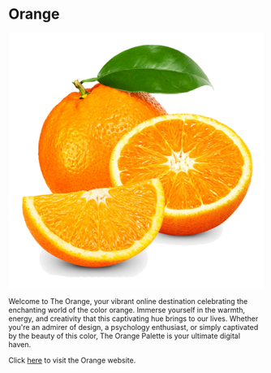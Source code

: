 # Orange

![Orange](assets/img/orange.png)

Welcome to The Orange, your vibrant online destination celebrating the enchanting world of the color orange. Immerse yourself in the warmth, energy, and creativity that this captivating hue brings to our lives. Whether you're an admirer of design, a psychology enthusiast, or simply captivated by the beauty of this color, The Orange Palette is your ultimate digital haven.

[Visit Orange Website]: https://rahyudiy.github.io/Orange/
Click [here][Visit Orange Website] to visit the Orange website.
